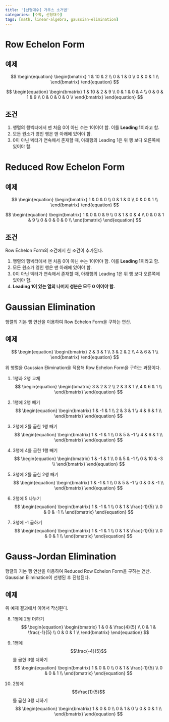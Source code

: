```yaml
---
title: '[선형대수] 가우스 소거법'
categories: [수학, 선형대수]
tags: [math, linear-algebra, gaussian-elimination]
---
```


# Row Echelon Form

## 예제

$$
\begin{equation}
   \begin{bmatrix} 
   1 & 10 & 2  \\
   0 & 1 & 0  \\
   0 & 0 & 1  \\
   \end{bmatrix} 
\end{equation}
$$

$$
\begin{equation}
   \begin{bmatrix} 
   1 & 10 & 2 & 9 \\
   0 & 1 & 0 & 4 \\
   0 & 0 & 1 & 9 \\
   0 & 0 & 0 & 0 \\
   \end{bmatrix} 
\end{equation}
$$

## 조건

1. 행렬의 행벡터에서 맨 처음 0이 아닌 수는 1이어야 함. 이를 **Leading 1**이라고 함.
2. 모든 원소가 영인 행은 맨 아래에 있어야 함.
3. 0이 아닌 벡터가 연속해서 존재할 때, 아래행의 Leading 1은 위 행 보다 오른쪽에 있어야 함.

# Reduced Row Echelon Form

## 예제

$$
\begin{equation}
   \begin{bmatrix} 
   1 & 0 & 0  \\
   0 & 1 & 0  \\
   0 & 0 & 1  \\
   \end{bmatrix} 
\end{equation}
$$

$$
\begin{equation}
   \begin{bmatrix} 
   1 & 0 & 0 & 9 \\
   0 & 1 & 0 & 4 \\
   0 & 0 & 1 & 9 \\
   0 & 0 & 0 & 0 \\
   \end{bmatrix} 
\end{equation}
$$

## 조건

Row Echelon Form의 조건에서 한 조건이 추가된다.

1. 행렬의 행벡터에서 맨 처음 0이 아닌 수는 1이어야 함. 이를 **Leading 1**이라고 함.
2. 모든 원소가 영인 행은 맨 아래에 있어야 함.
3. 0이 아닌 벡터가 연속해서 존재할 때, 아래행의 Leading 1은 위 행 보다 오른쪽에 있어야 함.
4. **Leading 1이 있는 열의 나머지 성분은 모두 0 이어야 함.**

# Gaussian Elimination

행렬의 기본 행 연산을 이용하여 Row Echelon Form을 구하는 연산.

## 예제

$$
\begin{equation}
   \begin{bmatrix} 
   2 & 3 & 1  \\
   3 & 2 & 2  \\
   4 & 6 & 1  \\
   \end{bmatrix} 
\end{equation}
$$

위 행렬을 Gaussian Elimination을 적용해 Row Echelon Form을 구하는 과정이다.

1. 1행과 2행 교체  
$$
\begin{equation}
   \begin{bmatrix} 
   3 & 2 & 2  \\
   2 & 3 & 1  \\
   4 & 6 & 1  \\
   \end{bmatrix} 
\end{equation}
$$

2. 1행에 2행 빼기  
$$
\begin{equation}
   \begin{bmatrix} 
   1 & -1 & 1  \\
   2 & 3 & 1  \\
   4 & 6 & 1  \\
   \end{bmatrix} 
\end{equation}
$$

3. 2행에 2를 곱한 1행 빼기  
$$
\begin{equation}
   \begin{bmatrix} 
   1 & -1 & 1  \\
   0 & 5 & -1  \\
   4 & 6 & 1  \\
   \end{bmatrix} 
\end{equation}
$$

4. 3행에 4를 곱한 1행 빼기  
$$
\begin{equation}
   \begin{bmatrix} 
   1 & -1 & 1  \\
   0 & 5 & -1  \\
   0 & 10 & -3  \\
   \end{bmatrix} 
\end{equation}
$$

5. 3행에 2를 곱한 2행 빼기  
$$
\begin{equation}
   \begin{bmatrix} 
   1 & -1 & 1  \\
   0 & 5 & -1  \\
   0 & 0 & -1  \\
   \end{bmatrix} 
\end{equation}
$$

6. 2행에 5 나누기  
$$
\begin{equation}
   \begin{bmatrix} 
   1 & -1 & 1  \\
   0 & 1 & \frac{-1}{5}  \\
   0 & 0 & -1  \\
   \end{bmatrix} 
\end{equation}
$$

7. 3행에 -1 곱하기  
$$
\begin{equation}
   \begin{bmatrix} 
   1 & -1 & 1  \\
   0 & 1 & \frac{-1}{5}  \\
   0 & 0 & 1  \\
   \end{bmatrix} 
\end{equation}
$$

# Gauss-Jordan Elimination

행렬의 기본 행 연산을 이용하여 Reduced Row Echelon Form을 구하는 연산. 
Gaussian Elimination이 선행된 후 진행된다.

## 예제

위 예제 결과에서 이어서 작성된다.

8. 1행에 2행 더하기  
$$
\begin{equation}
   \begin{bmatrix} 
   1 & 0 & \frac{4}{5}  \\
   0 & 1 & \frac{-1}{5}  \\
   0 & 0 & 1  \\
   \end{bmatrix} 
\end{equation}
$$

9. 1행에 $$\frac{-4}{5}$$를 곱한 3행 더하기  
$$
\begin{equation}
   \begin{bmatrix} 
   1 & 0 & 0  \\
   0 & 1 & \frac{-1}{5}  \\
   0 & 0 & 1  \\
   \end{bmatrix} 
\end{equation}
$$

10. 2행에 $$\frac{1}{5}$$를 곱한 3행 더하기  
$$
\begin{equation}
   \begin{bmatrix} 
   1 & 0 & 0  \\
   0 & 1 & 0  \\
   0 & 0 & 1  \\
   \end{bmatrix} 
\end{equation}
$$
